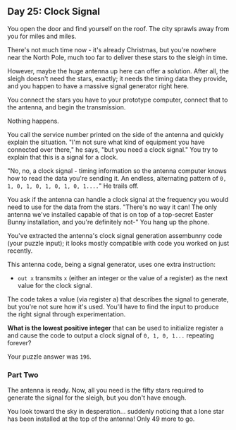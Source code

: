 ## Day 25: Clock Signal

You open the door and find yourself on the roof. The city sprawls away from you
for miles and miles.

There's not much time now - it's already Christmas, but you're nowhere near the
North Pole, much too far to deliver these stars to the sleigh in time.

However, maybe the huge antenna up here can offer a solution. After all, the
sleigh doesn't need the stars, exactly; it needs the timing data they provide,
and you happen to have a massive signal generator right here.

You connect the stars you have to your prototype computer, connect that to the
antenna, and begin the transmission.

Nothing happens.

You call the service number printed on the side of the antenna and quickly
explain the situation. "I'm not sure what kind of equipment you have connected
over there," he says, "but you need a clock signal." You try to explain that
this is a signal for a clock.

"No, no, a clock signal - timing information so the antenna computer knows how
to read the data you're sending it. An endless, alternating pattern
of `0, 1, 0, 1, 0, 1, 0, 1, 0, 1....`" He trails off.

You ask if the antenna can handle a clock signal at the frequency you would need
to use for the data from the stars. "There's no way it can! The only antenna
we've installed capable of that is on top of a top-secret Easter Bunny
installation, and you're definitely not-" You hang up the phone.

You've extracted the antenna's clock signal generation assembunny code (your
puzzle input); it looks mostly compatible with code you worked on just recently.

This antenna code, being a signal generator, uses one extra instruction:

* `out x` transmits `x` (either an integer or the value of a register) as the
  next value for the clock signal.

The code takes a value (via register a) that describes the signal to generate,
but you're not sure how it's used. You'll have to find the input to produce the
right signal through experimentation.

**What is the lowest positive integer** that can be used to initialize register
a and cause the code to output a clock signal of `0, 1, 0, 1...` repeating
forever?

Your puzzle answer was `196`.

### Part Two

The antenna is ready. Now, all you need is the fifty stars required to generate
the signal for the sleigh, but you don't have enough.

You look toward the sky in desperation... suddenly noticing that a lone star has
been installed at the top of the antenna! Only 49 more to go.

